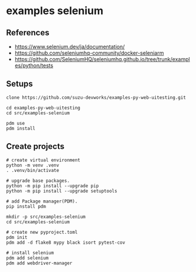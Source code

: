 # examples selenium


## References

- https://www.selenium.dev/ja/documentation/
- https://github.com/seleniumhq-community/docker-seleniarm
- https://github.com/SeleniumHQ/seleniumhq.github.io/tree/trunk/examples/python/tests



## Setups

```shell
clone https://github.com/suzu-devworks/examples-py-web-uitesting.git

cd examples-py-web-uitesting
cd src/examples-selenium

pdm use
pdm install

```


## Create projects

```shell
# create virtual environment
python -m venv .venv 
. .venv/bin/activate

# upgrade base packages.
python -m pip install --upgrade pip
python -m pip install --upgrade setuptools

# add Package manager(PDM).
pip install pdm

mkdir -p src/examples-selenium
cd src/examples-selenium

# create new pyproject.toml
pdm init
pdm add -d flake8 mypy black isort pytest-cov

# install selenium
pdm add selenium
pdm add webdriver-manager

```
